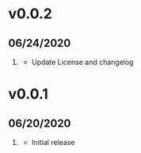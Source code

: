 # v0.0.2

## 06/24/2020

1. [](#new)
   - Update License and changelog

# v0.0.1

## 06/20/2020

1. [](#new)
   - Initial release
